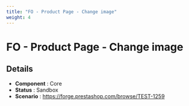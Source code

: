 ```yaml
---
title: "FO - Product Page - Change image"
weight: 4
---
```


# FO - Product Page - Change image
## Details
* **Component** : Core
* **Status** : Sandbox
* **Scenario** : https://forge.prestashop.com/browse/TEST-1259

